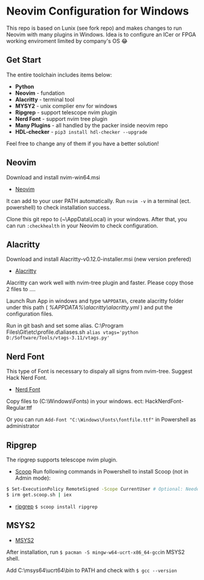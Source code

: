 # Neovim Configuration for Windows
This repo is based on Lunix (see fork repo) and makes changes to run Neovim with many plugins in Windows. Idea is to configure an ICer or FPGA working enviroment limited by company's OS 😂

## Get Start
The entire toolchain includes items below:
* **Python**
* **Neovim** - fundation
* **Alacritty** - terminal tool
* **MYSY2** - unix complier env for windows
* **Ripgrep** - support telescope nvim plugin
* **Nerd Font** - support nvim tree plugin
* **Many Plugins** - all handled by the packer inside neovim repo
* **HDL-checker** - ```pip3 install hdl-checker --upgrade```

Feel free to change any of them if you have a better solution!

## Neovim
Download and install nvim-win64.msi
- [Neovim](https://github.com/neovim/neovim/releases/tag/stable)

It can add to your user PATH automatically. Run ```nvim -v``` in a terminal (ect. powershell) to check installation success.

Clone this git repo to (~\AppData\Local\) in your windows. After that, you can run ``` :checkhealth ``` in your Neovim to check configuration.

## Alacritty
Download and install Alacritty-v0.12.0-installer.msi (new version prefered)
- [Alacritty](https://github.com/alacritty/alacritty/releases)

Alacritty can work well with nvim-tree plugin and faster. Please copy those 2 files to ....

Launch Run App in windows and type ``` %APPDATA% ```, create alacritty folder under this path ( *%APPDATA%\alacritty\alacritty.yml* ) and put the configuration files.

Run in git bash and set some alias. C:\Program Files\Git\etc\profile.d\aliases.sh 
``` alias vtags='python D:/Software/Tools/vtags-3.11/vtags.py' ```

## Nerd Font
This type of Font is necessary to dispaly all signs from nvim-tree. Suggest Hack Nerd Font.
- [Nerd Font](https://www.nerdfonts.com/font-downloads)

Copy files to (C:\Windows\Fonts) in your windows. ect: HackNerdFont-Regular.ttf 

Or you can run ```Add-Font "C:\Windows\Fonts\fontfile.ttf"``` in Powershell as administrator

## Ripgrep
The ripgrep supports telescope nvim plugin.
- [Scoop](https://scoop.sh/#/)
Run following commands in Powershell to install Scoop (not in Admin mode):
```bash
$ Set-ExecutionPolicy RemoteSigned -Scope CurrentUser # Optional: Needed to run a remote script the first time
$ irm get.scoop.sh | iex
```
- [ripgrep](https://github.com/BurntSushi/ripgrep#installation)
```$ scoop install ripgrep```

## MSYS2
- [MSYS2](https://www.msys2.org/)

After installation, run ``` $ pacman -S mingw-w64-ucrt-x86_64-gcc ```in MSYS2 shell.

Add C:\msys64\ucrt64\bin to PATH and check with ``` $ gcc --version ```
